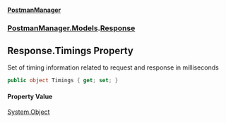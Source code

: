 #### [PostmanManager](PostmanManager.md 'PostmanManager')
### [PostmanManager.Models](PostmanManager.md#PostmanManager.Models 'PostmanManager.Models').[Response](PostmanManager.md#PostmanManager.Models.Response 'PostmanManager.Models.Response')

## Response.Timings Property

Set of timing information related to request and response in milliseconds

```csharp
public object Timings { get; set; }
```

#### Property Value
[System.Object](https://docs.microsoft.com/en-us/dotnet/api/System.Object 'System.Object')
